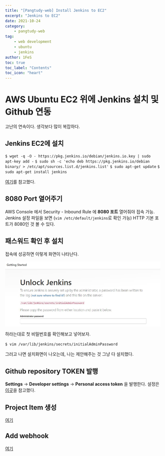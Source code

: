 ```yaml
---
title: "[Pangtudy-web] Install Jenkins to EC2"
excerpt: "Jenkins to EC2"
date: 2021-10-24
category:
    - pangtudy-web
tag:
    - web development
    - ubuntu
    - jenkins
author: 1FeS
toc: true
toc_label: "Contents"
toc_icon: "heart"
---
```


# AWS Ubuntu EC2 위에 Jenkins 설치 및 Github 연동

고난의 연속이다. 생각보다 많이 복잡하다.

## Jenkins EC2에 설치

`$ wget -q -O - https://pkg.jenkins.io/debian/jenkins.io.key | sudo apt-key add -`
`$ sudo sh -c 'echo deb https://pkg.jenkins.io/debian binary/ > /etc/apt/sources.list.d/jenkins.list'`
`$ sudo apt-get update`
`$ sudo apt-get install jenkins`

[여기](https://pkg.jenkins.io/debian/)를 참고했다.

## 8080 Port 열어주기

AWS Console 에서 Security - Inbound Rule 에 **8080 포트** 열어줘야 접속 가능. Jenkins 설정 파일을 보면 (`vim /etc/default/jenkins`로 확인 가능) HTTP 기본 포트가 8080인 것 볼 수 있다.

## 패스워드 확인 후 설치

접속에 성공하면 이렇게 화면이 나타난다.

<img src="/_img/2021-10-24/jenkins_init.jpg" style="margin: auto auto; display: block;"/>

하라는대로 첫 비밀번호를 확인해보고 넣어보자.

`$ vim /var/lib/jenkins/secrets/initialAdminPassword`

그러고 나면 설치화면이 나오는데, 나는 제안해주는 것 그냥 다 설치했다.

## Github repository TOKEN 발행

**Settings** → **Developer settings** → **Personal access token** 을 발행한다. 설정은 [이곳](https://bcho.tistory.com/1237)을 참고했다.

## Project Item 생성

[여기](https://kitty-geno.tistory.com/88)

## Add webhook

[여기](https://medium.com/hgmin/jenkins-github-webhook-3dc13efd2437)

